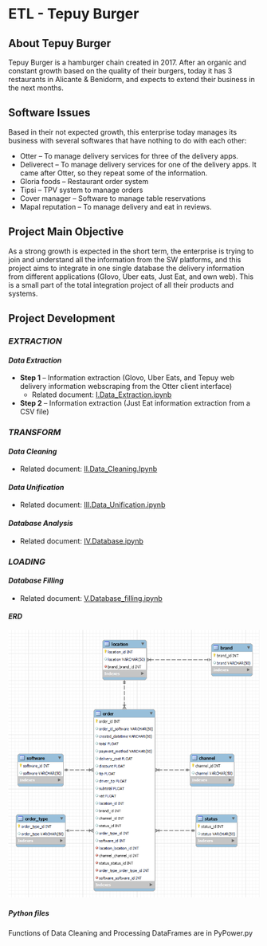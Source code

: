 # ETL - Tepuy Burger

## **About Tepuy Burger**
Tepuy Burger is a hamburger chain created in 2017. After an organic and constant growth based on the quality of their burgers, today it has 3 restaurants in Alicante & Benidorm, and expects to extend their business in the next months.

## **Software Issues**
Based in their not expected growth, this enterprise today manages its business with several softwares that have nothing to do with each other:
- Otter – To manage delivery services for three of the delivery apps.
- Deliverect – To manage delivery services for one of the delivery apps. It came after Otter, so they repeat some of the information.
- Gloria foods – Restaurant order system
- Tipsi – TPV system to manage orders
- Cover manager – Software to manage table reservations
- Mapal reputation – To manage delivery and eat in reviews.

## **Project Main Objective**
As a strong growth is expected in the short term, the enterprise is trying to join and understand all the information from the SW platforms, and this project aims to integrate in one single database the delivery information from different applications (Glovo, Uber eats, Just Eat, and own web). This is a small part of the total integration project of all their products and systems.

## **Project Development**

### *EXTRACTION*
#### ***Data Extraction***
- **Step 1** – Information extraction (Glovo, Uber Eats, and Tepuy web delivery information webscraping from the Otter client interface)
  - Related document: [I.Data_Extraction.ipynb](https://github.com/jomariapc/ETL_Project/blob/main/src/Jupyter_Notebook/I.Data_Extraction.ipynb)
- **Step 2** – Information extraction (Just Eat information extraction from a CSV file)

### *TRANSFORM*
#### ***Data Cleaning***
- Related document: [II.Data_Cleaning.Ipynb](https://github.com/jomariapc/ETL_Project/blob/main/src/Jupyter_Notebook/II.Data_Cleaning.ipynb)

#### ***Data Unification***
- Related document: [III.Data_Unification.ipynb](https://github.com/jomariapc/ETL_Project/blob/main/src/Jupyter_Notebook/III.Data_Unification.ipynb)

#### ***Database Analysis***
- Related document: [IV.Database.ipynb](https://github.com/jomariapc/ETL_Project/blob/main/src/Jupyter_Notebook/IV.Database.ipynb)

### *LOADING*
#### ***Database Filling***
- Related document: [V.Database_filling.ipynb](https://github.com/jomariapc/ETL_Project/blob/main/src/Jupyter_Notebook/V.Database_filling.ipynb)

#### ***ERD***
![ERD Image](/img/ERD.png)

##### ***Python files***
Functions of Data Cleaning and Processing DataFrames are in PyPower.py
